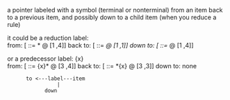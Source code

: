a pointer labeled with a symbol (terminal or nonterminal)
from an item back to a previous item,
and possibly down to a child item (when you reduce a rule)

it could be a reduction
	label:		<A> 	
	from:		[<Start> ::= <A>* @ [1 ,4]]
	back to:		[<Start> ::= *<A> @ [1 ,1]]
	down to: 	[<A> ::= <A><A>* @ [1 ,4]]
	
or a predecessor 
	label: 		{x} 	
	from: 		[<A> ::= {x}* @ [3 ,4]]
	back to:		[<A> ::= *{x} @ [3 ,3]]
	down to:   	none 
                         
          to <---label---item
				    |
				down 
								
						